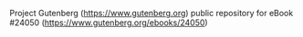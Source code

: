 Project Gutenberg (https://www.gutenberg.org) public repository for eBook #24050 (https://www.gutenberg.org/ebooks/24050)
